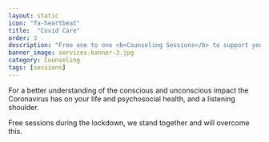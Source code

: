 ```yaml
---
layout: static
icon: "fa-heartbeat"
title:  "Covid Care"
order: 3
description: "Free one to one <b>Counseling Sessions</b> to support you in  how you are coping during the Coronavirus lockdown."
banner_image: services-banner-3.jpg
category: Counseling
tags: [sessions]
---
```


For a better understanding of the conscious and unconscious impact the Coronavirus has on your life and psychosocial health, and a listening shoulder. 

Free sessions during the lockdown, we stand together and will overcome this.
